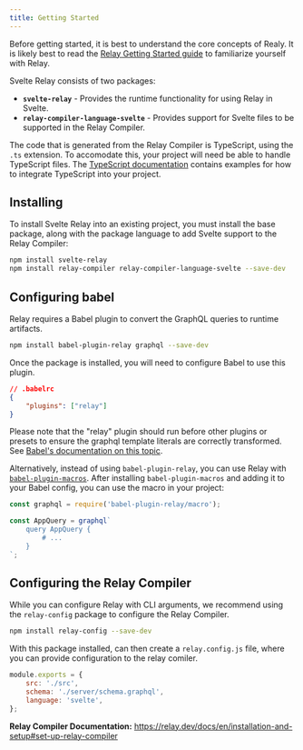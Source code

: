 ```yaml
---
title: Getting Started
---
```


Before getting started, it is best to understand the core concepts of Realy. It is likely best to read the [Relay Getting Started guide](https://relay.dev/docs/en/quick-start-guide) to familiarize yourself with Relay.

Svelte Relay consists of two packages:

- **`svelte-relay`** - Provides the runtime functionality for using Relay in Svelte.
- **`relay-compiler-language-svelte`** - Provides support for Svelte files to be supported in the Relay Compiler.

The code that is generated from the Relay Compiler is TypeScript, using the `.ts` extension. To accomodate this, your project will need be able to handle TypeScript files. The [TypeScript documentation](https://www.typescriptlang.org/docs/home.html) contains examples for how to integrate TypeScript into your project.

## Installing

To install Svelte Relay into an existing project, you must install the base package, along with the package language to add Svelte support to the Relay Compiler:

```bash
npm install svelte-relay
npm install relay-compiler relay-compiler-language-svelte --save-dev
```

## Configuring babel

Relay requires a Babel plugin to convert the GraphQL queries to runtime artifacts.

```bash
npm install babel-plugin-relay graphql --save-dev
```

Once the package is installed, you will need to configure Babel to use this plugin.

```json
// .babelrc
{
	"plugins": ["relay"]
}
```

Please note that the "relay" plugin should run before other plugins or presets to ensure the graphql template literals are correctly transformed. See [Babel's documentation on this topic](https://babeljs.io/docs/en/plugins/#pluginpreset-ordering).

Alternatively, instead of using `babel-plugin-relay`, you can use Relay with [`babel-plugin-macros`](https://github.com/kentcdodds/babel-plugin-macros). After installing `babel-plugin-macros` and adding it to your Babel config, you can use the macro in your project:

```js
const graphql = require('babel-plugin-relay/macro');

const AppQuery = graphql`
	query AppQuery {
		# ...
	}
`;
```

## Configuring the Relay Compiler

While you can configure Relay with CLI arguments, we recommend using the `relay-config` package to configure the Relay Compiler.

```bash
npm install relay-config --save-dev
```

With this package installed, can then create a `relay.config.js` file, where you can provide configuration to the relay comiler.

```js
module.exports = {
	src: './src',
	schema: './server/schema.graphql',
	language: 'svelte',
};
```

**Relay Compiler Documentation:** https://relay.dev/docs/en/installation-and-setup#set-up-relay-compiler
